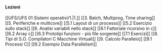 #### Lezioni
[[UFS/UFS 01 Sistemi operativi/1.|1.]]
[[3. Batch, Multiprog, Time sharing]]
[[5. Periferiche e multicore]]
[[5.1 Layout di un processo]]
[[5.2 Esercizio sullo stack]]
[[6. Analisi variabili nello stack]]
[[6.1 Fattoriale ricorsivo in c]]
[[6.2 Array c]]
[[6.3  Prototipi funzioni - più file sorgente]]
[[7.1 Esercizi]]
[[8. Tipi di S.O. Compilatori C Macchine Virtuali]]
[[9. Calcolo Parallelo]]
[[9.1 Processi C]]
[[9.2 Esempio Data Parallelism]]
